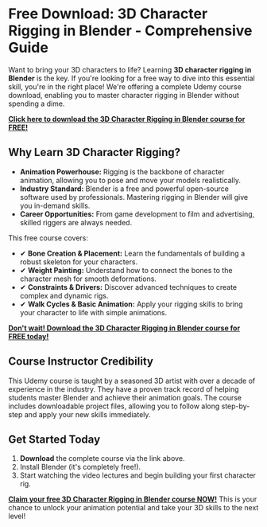# Free Download: 3D Character Rigging in Blender - Comprehensive Guide

Want to bring your 3D characters to life? Learning **3D character rigging in Blender** is the key. If you're looking for a free way to dive into this essential skill, you're in the right place! We're offering a complete Udemy course download, enabling you to master character rigging in Blender without spending a dime.

[**Click here to download the 3D Character Rigging in Blender course for FREE!**](https://udemywork.com/3d-character-rigging-in-blender)

## Why Learn 3D Character Rigging?

*   **Animation Powerhouse:** Rigging is the backbone of character animation, allowing you to pose and move your models realistically.
*   **Industry Standard:** Blender is a free and powerful open-source software used by professionals. Mastering rigging in Blender will give you in-demand skills.
*   **Career Opportunities:** From game development to film and advertising, skilled riggers are always needed.

This free course covers:

*   ✔ **Bone Creation & Placement:** Learn the fundamentals of building a robust skeleton for your characters.
*   ✔ **Weight Painting:** Understand how to connect the bones to the character mesh for smooth deformations.
*   ✔ **Constraints & Drivers:** Discover advanced techniques to create complex and dynamic rigs.
*   ✔ **Walk Cycles & Basic Animation:** Apply your rigging skills to bring your character to life with simple animations.

[**Don't wait! Download the 3D Character Rigging in Blender course for FREE today!**](https://udemywork.com/3d-character-rigging-in-blender)

## Course Instructor Credibility

This Udemy course is taught by a seasoned 3D artist with over a decade of experience in the industry. They have a proven track record of helping students master Blender and achieve their animation goals. The course includes downloadable project files, allowing you to follow along step-by-step and apply your new skills immediately.

## Get Started Today

1.  **Download** the complete course via the link above.
2.  Install Blender (it's completely free!).
3.  Start watching the video lectures and begin building your first character rig.

**[Claim your free 3D Character Rigging in Blender course NOW!](https://udemywork.com/3d-character-rigging-in-blender)** This is your chance to unlock your animation potential and take your 3D skills to the next level!
